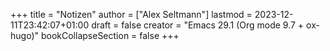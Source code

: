 +++
title = "Notizen"
author = ["Alex Seltmann"]
lastmod = 2023-12-11T23:42:07+01:00
draft = false
creator = "Emacs 29.1 (Org mode 9.7 + ox-hugo)"
bookCollapseSection = false
+++
